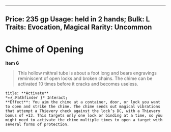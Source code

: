
---
Price: 235 gp
Usage: held in 2 hands;
Bulk: L
Traits: Evocation, Magical
Rarity: Uncommon
---

# Chime of Opening

**Item 6**

> This hollow mithral tube is about a foot long and bears engravings reminiscent of open locks and broken chains. The chime can be activated 10 times before it cracks and becomes useless.

```ad-embed-ability
title: **Activate**
*⬻{.Pathfinder }* Interact; 
**Effect**: You aim the chime at a container, door, or lock you want to open and strike the chime. The chime sends out magical vibrations that attempt a Thievery check against the lock’s DC, with a Thievery bonus of +13. This targets only one lock or binding at a time, so you might need to activate the chime multiple times to open a target with several forms of protection.

```
